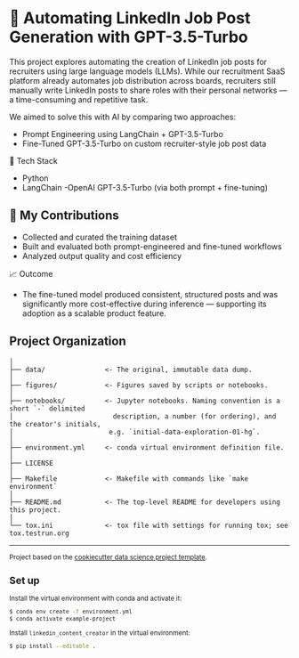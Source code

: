 # 🚀 Automating LinkedIn Job Post Generation with GPT-3.5-Turbo
This project explores automating the creation of LinkedIn job posts for recruiters using large language models (LLMs). While our recruitment SaaS platform already automates job distribution across boards, recruiters still manually write LinkedIn posts to share roles with their personal networks — a time-consuming and repetitive task.

We aimed to solve this with AI by comparing two approaches:
- Prompt Engineering using LangChain + GPT-3.5-Turbo
- Fine-Tuned GPT-3.5-Turbo on custom recruiter-style job post data

🔧 Tech Stack
- Python
- LangChain
-OpenAI GPT-3.5-Turbo (via both prompt + fine-tuning)

## 🧠 My Contributions
- Collected and curated the training dataset
- Built and evaluated both prompt-engineered and fine-tuned workflows
- Analyzed output quality and cost efficiency

📈 Outcome
- The fine-tuned model produced consistent, structured posts and was significantly more cost-effective during inference — supporting its adoption as a scalable product feature.


Project Organization
------------

    │
    ├── data/               <- The original, immutable data dump. 
    │
    ├── figures/            <- Figures saved by scripts or notebooks.
    │
    ├── notebooks/          <- Jupyter notebooks. Naming convention is a short `-` delimited 
    │                         description, a number (for ordering), and the creator's initials,
    │                        e.g. `initial-data-exploration-01-hg`.
    │
    ├── environment.yml     <- conda virtual environment definition file.
    │
    ├── LICENSE
    │
    ├── Makefile            <- Makefile with commands like `make environment`
    │
    ├── README.md           <- The top-level README for developers using this project.
    │
    └── tox.ini             <- tox file with settings for running tox; see tox.testrun.org


--------

<p><small>Project based on the <a target="_blank" href="https://drivendata.github.io/cookiecutter-data-science/">cookiecutter data science project template</a>.</p>


Set up
------------

Install the virtual environment with conda and activate it:

```bash
$ conda env create -f environment.yml
$ conda activate example-project 
```

Install `linkedin_content_creator` in the virtual environment:

```bash
$ pip install --editable .
```
